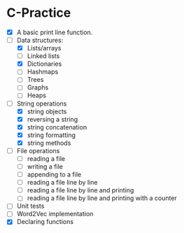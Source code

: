 # C-Practice

- [x] A basic print line function.
- [ ] Data structures:
    - [x] Lists/arrays
    - [ ] Linked lists
    - [x] Dictionaries
    - [ ] Hashmaps
    - [ ] Trees
    - [ ] Graphs
    - [ ] Heaps
- [ ] String operations
    - [x] string objects
    - [x] reversing a string
    - [x] string concatenation
    - [x] string formatting
    - [x] string methods
- [ ] File operations
    - [ ] reading a file
    - [ ] writing a file
    - [ ] appending to a file
    - [ ] reading a file line by line
    - [ ] reading a file line by line and printing
    - [ ] reading a file line by line and printing with a counter
- [ ] Unit tests
- [ ] Word2Vec implementation
- [x] Declaring functions
